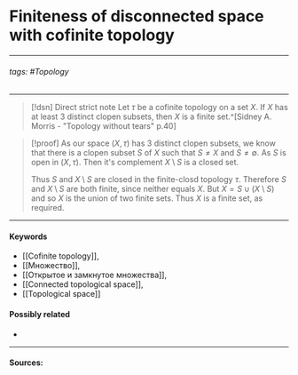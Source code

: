 # Finiteness of disconnected space with cofinite topology
***
###### tags: #Topology 
***
>[!dsn] Direct strict note
>Let $\tau$ be a cofinite topology on a set $X$. If $X$ has at least $3$ distinct clopen subsets, then $X$ is a finite set.^[Sidney A. Morris - "Topology without tears" p.40]

>[!proof]
>As our space $(X,\tau)$ has $3$ distinct clopen subsets, we know that there is a clopen subset $S$ of $X$ such that $S\ne X$ and $S\ne\emptyset$. As $S$ is open in $(X,\tau)$. Then it's complement $X\setminus S$ is a closed set.
>
>Thus $S$ and $X\setminus S$ are closed in the finite-closd topology $\tau$. Therefore $S$
 and $X\setminus S$ are both finite, since neither equals $X$. But $X=S\cup(X\setminus S)$ and so $X$ is the union of two finite sets. Thus $X$ is a finite set, as required.
***
#### Keywords
- [[Cofinite topology]],
- [[Множество]],
- [[Открытое и замкнутое множества]],
- [[Connected topological space]],
- [[Topological space]]
#### Possibly related
- 
***
#### Sources: